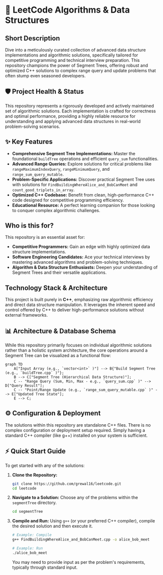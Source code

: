 # 🚀 LeetCode Algorithms & Data Structures

## Short Description
Dive into a meticulously curated collection of advanced data structure implementations and algorithmic solutions, specifically tailored for competitive programming and technical interview preparation. This repository champions the power of Segment Trees, offering robust and optimized C++ solutions to complex range query and update problems that often stump even seasoned developers.

## 🛡️ Project Health & Status
This repository represents a rigorously developed and actively maintained set of algorithmic solutions. Each implementation is crafted for correctness and optimal performance, providing a highly reliable resource for understanding and applying advanced data structures in real-world problem-solving scenarios.

## ✨ Key Features
*   **Comprehensive Segment Tree Implementations:** Master the foundational `buildTree` operations and efficient `query_sum` functionalities.
*   **Advanced Range Queries:** Explore solutions for critical problems like `rangeMaximumIndexQuery`, `rangeMinimumQuery`, and `range_sum_query_mutable`.
*   **Problem-Specific Applications:** Discover practical Segment Tree uses with solutions for `FindBuildingWhereAlice_and_BobCanMeet` and `count_good_triplets_in_array`.
*   **Optimized C++ Codebase:** Benefit from clean, high-performance C++ code designed for competitive programming efficiency.
*   **Educational Resource:** A perfect learning companion for those looking to conquer complex algorithmic challenges.

## Who is this for?
This repository is an essential asset for:
*   **Competitive Programmers:** Gain an edge with highly optimized data structure implementations.
*   **Software Engineering Candidates:** Ace your technical interviews by mastering advanced algorithms and problem-solving techniques.
*   **Algorithm & Data Structure Enthusiasts:** Deepen your understanding of Segment Trees and their versatile applications.

## Technology Stack & Architecture
This project is built purely in **C++**, emphasizing raw algorithmic efficiency and direct data structure manipulation. It leverages the inherent speed and control offered by C++ to deliver high-performance solutions without external frameworks.

## 📊 Architecture & Database Schema
While this repository primarily focuses on individual algorithmic solutions rather than a holistic system architecture, the core operations around a Segment Tree can be visualized as a functional flow:

```mermaid
graph TD
    A["Input Array (e.g., `vector<int>` )"] --> B{"Build Segment Tree (e.g., `buildTree.cpp` )"};
    B --> C["Segment Tree (Hierarchical Data Structure)"];
    C -- "Range Query (Sum, Min, Max - e.g., `query_sum.cpp` )" --> D["Query Result"];
    C -- "Point/Range Update (e.g., `range_sum_query_mutable.cpp` )" --> E["Updated Tree State"];
    E --> C;
```

## ⚙️ Configuration & Deployment
The solutions within this repository are standalone C++ files. There is no complex configuration or deployment setup required. Simply having a standard C++ compiler (like g++) installed on your system is sufficient.

## ⚡ Quick Start Guide
To get started with any of the solutions:

1.  **Clone the Repository:**
    ```bash
    git clone https://github.com/grewal16/leetcode.git
    cd leetcode
    ```

2.  **Navigate to a Solution:**
    Choose any of the problems within the `segmentTree` directory.
    ```bash
    cd segmentTree
    ```

3.  **Compile and Run:**
    Using `g++` (or your preferred C++ compiler), compile the desired solution and then execute it.
    ```bash
    # Example: Compile
    g++ FindBuildingWhereAlice_and_BobCanMeet.cpp -o alice_bob_meet

    # Example: Run
    ./alice_bob_meet
    ```
    You may need to provide input as per the problem's requirements, typically through standard input.